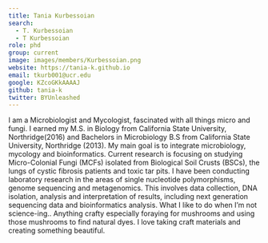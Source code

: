 ```yaml
---
title: Tania Kurbessoian
search:
  - T. Kurbessoian
  - T Kurbessoian
role: phd
group: current
image: images/members/Kurbessoian.png
website: https://tania-k.github.io
email: tkurb001@ucr.edu
google: KZcoGKkAAAAJ
github: tania-k
twitter: BYUnleashed
---
```


I am a Microbiologist and Mycologist, fascinated with all things micro and fungi.
I earned my M.S. in Biology from California State University, Northridge(2016) and Bachelors in Microbiology B.S from California State University, Northridge (2013). My main goal is to integrate microbiology, mycology and bioinformatics.
Current research is focusing on studying Micro-Colonial Fungi (MCFs) isolated from Biological Soil Crusts (BSCs), the lungs of cystic fibrosis patients and toxic tar pits. I have been conducting laboratory research in the areas of single nucleotide polymorphisms, genome sequencing and metagenomics. This involves data collection, DNA isolation, analysis and interpretation of results, including next generation sequencing data and bioinformatics analysis.
What I like to do when I’m not science-ing.. Anything crafty especially foraying for mushrooms and using those mushrooms to find natural dyes. I love taking craft materials and creating something beautiful.

